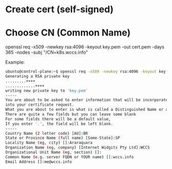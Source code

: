 # Create cert (self-signed)

# Choose CN (Common Name)

openssl req -x509 -newkey rsa:4096 -keyout key.pem -out cert.pem -days 365 -nodes -subj "/CN=k8s.wccs.info"

Example:

```sh
ubuntu@control-plane:~$ openssl req -x509 -newkey rsa:4096 -keyout key.pem -out cert.pem -days 365 -nodes
Generating a RSA private key
.........++++
.............++++
writing new private key to 'key.pem'
-----
You are about to be asked to enter information that will be incorporated
into your certificate request.
What you are about to enter is what is called a Distinguished Name or a DN.
There are quite a few fields but you can leave some blank
For some fields there will be a default value,
If you enter '.', the field will be left blank.
-----
Country Name (2 letter code) [AU]:BR
State or Province Name (full name) [Some-State]:SP
Locality Name (eg, city) []:Araraquara
Organization Name (eg, company) [Internet Widgits Pty Ltd]:WCCS
Organizational Unit Name (eg, section) []:
Common Name (e.g. server FQDN or YOUR name) []:wccs.info
Email Address []:me@wccs.info
```
